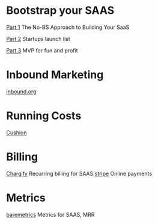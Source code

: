 # Bootstrap your SAAS

[Part 1](https://medium.com/@cliffordoravec/the-epic-guide-to-bootstrapping-a-saas-startup-from-scratch-by-yourself-part-1-4d834e1df8c1#.7uhkdqfjb) The No-BS Approach to Building Your SaaS 

[Part 2](https://medium.com/@cliffordoravec/the-no-bs-approach-to-building-your-saas-startups-launch-list-part-2-of-the-epic-guide-to-8cc371be772c#.2vmvzdo2p) Startups launch list

[Part 3](https://hackernoon.com/make-it-rain-building-an-mvp-for-fun-and-profit-part-3-of-the-epic-guide-to-bootstrapping-be2b00f697c9#.umcnekiie) MVP for fun and profit


# Inbound Marketing
[inbound.org](https://inbound.org/)



# Running Costs
[Cushion](https://cushionapp.com/running-costs/)


# Billing
[Chargify](https://www.chargify.com) Recurring billing for SAAS
[stripe](https://stripe.com/) Online payments

# Metrics
[baremetrics](https://baremetrics.com/) Metrics for SAAS, MRR